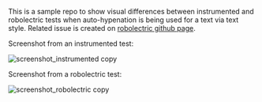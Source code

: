 This is a sample repo to show visual differences between instrumented and robolectric tests when auto-hypenation is being used for a text via text style.
Related issue is created on [robolectric github page](https://github.com/robolectric/robolectric/issues/10402).

Screenshot from an instrumented test:

![screenshot_instrumented copy](https://github.com/user-attachments/assets/072cbb32-6e1d-4e67-b5ad-9a5cdcd52a99)

Screenshot from a robolectric test:

![screenshot_robolectric copy](https://github.com/user-attachments/assets/257ce81c-5dee-4bfe-bec7-9d12cdf9623a)

